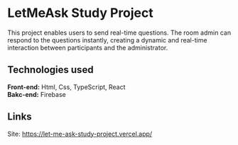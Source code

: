 # LetMeAsk Study Project

This project enables users to send real-time questions. The room admin can respond to the questions instantly, creating a dynamic and real-time interaction between participants and the administrator.

## Technologies used

**Front-end:** Html, Css, TypeScript, React
<br>
**Bakc-end:** Firebase

## Links
Site: https://let-me-ask-study-project.vercel.app/

